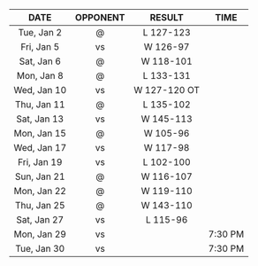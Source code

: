 |    DATE     |        OPPONENT         |    RESULT    |  TIME   |
|:-----------:|:-----------------------:|:------------:|:-------:|
| Tue, Jan 2  |    @ [](/r/thunder)     |  L 127-123   |         |
| Fri, Jan 5  |   vs [](/r/utahjazz)    |   W 126-97   |         |
| Sat, Jan 6  |     @ [](/r/pacers)     |  W 118-101   |         |
| Mon, Jan 8  |     @ [](/r/pacers)     |  L 133-131   |         |
| Wed, Jan 10 | vs [](/r/timberwolves)  | W 127-120 OT |         |
| Thu, Jan 11 |    @ [](/r/mkebucks)    |  L 135-102   |         |
| Sat, Jan 13 |    vs [](/r/rockets)    |  W 145-113   |         |
| Mon, Jan 15 | @ [](/r/torontoraptors) |   W 105-96   |         |
| Wed, Jan 17 |   vs [](/r/nbaspurs)    |   W 117-98   |         |
| Fri, Jan 19 | vs [](/r/denvernuggets) |  L 102-100   |         |
| Sun, Jan 21 |    @ [](/r/rockets)     |  W 116-107   |         |
| Mon, Jan 22 |   @ [](/r/mavericks)    |  W 119-110   |         |
| Thu, Jan 25 |      @ [](/r/heat)      |  W 143-110   |         |
| Sat, Jan 27 |  vs [](/r/laclippers)   |   L 115-96   |         |
| Mon, Jan 29 | vs [](/r/nolapelicans)  |              | 7:30 PM |
| Tue, Jan 30 |    vs [](/r/pacers)     |              | 7:30 PM |